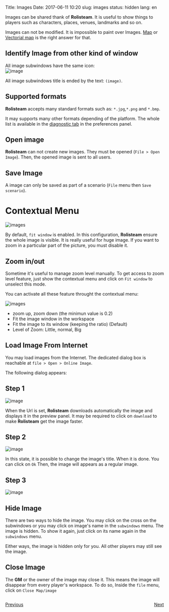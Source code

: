 Title: Images
Date: 2017-06-11 10:20
slug: images
status: hidden
lang: en

Images can be shared thank of **Rolisteam**.
It is useful to show things to players such as characters, places, venues, landmarks and so on.

Images can not be modified. It is impossible to paint over Images.
[Map]({filename}16_maps.md) or [Vectorial map]({filename}17_VectorialMap.md) is the right answer for that.

## Identify Image from other kind of window

All image subwindows have the same icon:  
![image]({static}/images/pictos/image.png)

All image subwindows title is ended by the text: `(image)`.

## Supported formats

**Rolisteam** accepts many standard formats such as: `*.jpg`,`*.png` and `*.bmp`.

It may supports many other formats depending of the platform. The whole list is available in the [diagnostic tab]({filename}22_preferences.md) in the preferences panel.

## Open image

**Rolisteam** can not create new images. They must be opened (`File > Open Image`).
Then, the opened image is sent to all users.

## Save Image

A image can only be saved as part of a scenario (`File` menu then `Save scenario`).

# Contextual Menu

![images]({static}/images/panel/menu_image1.jpg)

By default, `fit window` is enabled. In this configuration, **Rolisteam** ensure the whole image is visible.
It is really useful for huge image.
If you want to zoom in a particular part of the picture, you must disable it.

## Zoom in/out

Sometime it's useful to manage zoom level manually. To get access to zoom level feature, just show the contextual menu and click on `Fit window` to unselect this mode.

You can activate all these feature throught the contextual menu:

![images]({static}/images/panel/menu_image_2.jpg)

-   zoom up, zoom down (the minimun value is 0.2)
-   Fit the image window in the workspace
-   Fit the image to its window (keeping the ratio) (Default)
-   Level of Zoom: Little, normal, Big

## Load Image From Internet

You may load images from the Internet.
The dedicated dialog box is reachable at `file > Open > Online Image`.  

The following dialog appears:

## Step 1
  ![image]({static}/images/en/oponline_image.jpg)

  When the Url is set, **Rolisteam** downloads automatically the image and displays it in the preview panel. It may be required to click on `download` to make **Rolisteam** get the image faster.

## Step 2
![image]({static}/images/tuto/07_load_image_from_internet2_en.jpg)

In this state, it is possible to change the image's title. When it is done. You can click on `Ok`
Then, the image will appears as a regular image.

## Step 3
![image]({static}/images/en/show_image.jpg)



## Hide Image

There are two ways to hide the image. You may click on the cross on the subwindows or you may click on image's name in the `subwindows` menu.
The image is hidden. To show it again, just click on its name again in the `subwindows` menu.

Either ways, the image is hidden only for you. All other players may still see the image.

## Close Image

The **GM** or the owner of the image may close it.
This means the image will disappear from every player's workspace.
To do so, Inside the `file` menu, click on `Close Map/image`

<p style="text-align: left; width:49%;  display: inline-block;"><a href="/music.html">Previous</a></p>
<p style="text-align: right; width:50%;  display: inline-block;"><a href="/map.html">Next</a></p>
